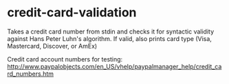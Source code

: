 credit-card-validation
======================

Takes a credit card number from stdin and checks it for 
syntactic validity against Hans Peter Luhn's algorithm.
If valid, also prints card type (Visa, Mastercard, Discover, or AmEx)

Credit card account numbers for testing:
   http://www.paypalobjects.com/en_US/vhelp/paypalmanager_help/credit_card_numbers.htm
